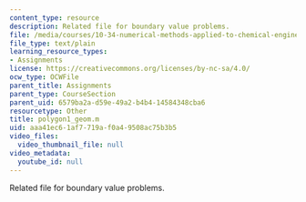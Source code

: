 ```yaml
---
content_type: resource
description: Related file for boundary value problems.
file: /media/courses/10-34-numerical-methods-applied-to-chemical-engineering-fall-2005/aaa41ec61af7719af0a49508ac75b3b5_polygon1_geom.m
file_type: text/plain
learning_resource_types:
- Assignments
license: https://creativecommons.org/licenses/by-nc-sa/4.0/
ocw_type: OCWFile
parent_title: Assignments
parent_type: CourseSection
parent_uid: 6579ba2a-d59e-49a2-b4b4-14584348cba6
resourcetype: Other
title: polygon1_geom.m
uid: aaa41ec6-1af7-719a-f0a4-9508ac75b3b5
video_files:
  video_thumbnail_file: null
video_metadata:
  youtube_id: null
---
```

Related file for boundary value problems.